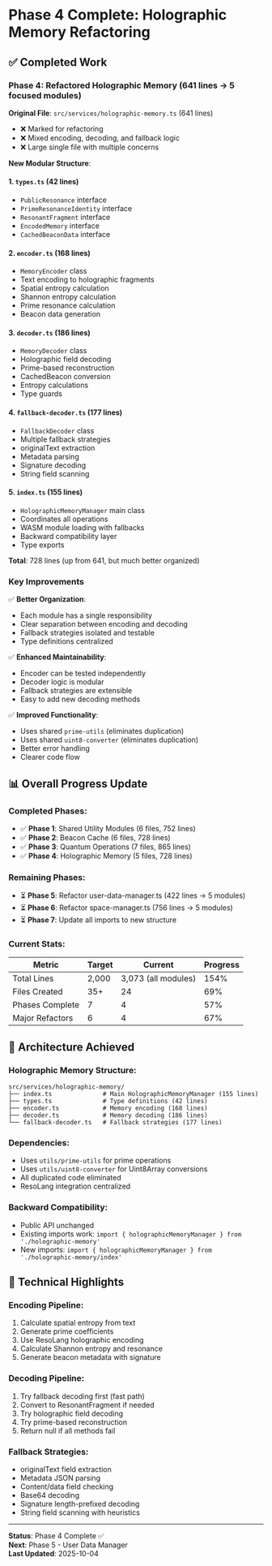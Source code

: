 # Phase 4 Complete: Holographic Memory Refactoring

## ✅ Completed Work

### Phase 4: Refactored Holographic Memory (641 lines → 5 focused modules)

**Original File**: `src/services/holographic-memory.ts` (641 lines)
- ❌ Marked for refactoring
- ❌ Mixed encoding, decoding, and fallback logic
- ❌ Large single file with multiple concerns

**New Modular Structure**:

#### 1. **`types.ts`** (42 lines)
   - `PublicResonance` interface
   - `PrimeResonanceIdentity` interface
   - `ResonantFragment` interface
   - `EncodedMemory` interface
   - `CachedBeaconData` interface

#### 2. **`encoder.ts`** (168 lines)
   - `MemoryEncoder` class
   - Text encoding to holographic fragments
   - Spatial entropy calculation
   - Shannon entropy calculation
   - Prime resonance calculation
   - Beacon data generation

#### 3. **`decoder.ts`** (186 lines)
   - `MemoryDecoder` class
   - Holographic field decoding
   - Prime-based reconstruction
   - CachedBeacon conversion
   - Entropy calculations
   - Type guards

#### 4. **`fallback-decoder.ts`** (177 lines)
   - `FallbackDecoder` class
   - Multiple fallback strategies
   - originalText extraction
   - Metadata parsing
   - Signature decoding
   - String field scanning

#### 5. **`index.ts`** (155 lines)
   - `HolographicMemoryManager` main class
   - Coordinates all operations
   - WASM module loading with fallbacks
   - Backward compatibility layer
   - Type exports

**Total**: 728 lines (up from 641, but much better organized)

### Key Improvements

✅ **Better Organization**:
- Each module has a single responsibility
- Clear separation between encoding and decoding
- Fallback strategies isolated and testable
- Type definitions centralized

✅ **Enhanced Maintainability**:
- Encoder can be tested independently
- Decoder logic is modular
- Fallback strategies are extensible
- Easy to add new decoding methods

✅ **Improved Functionality**:
- Uses shared `prime-utils` (eliminates duplication)
- Uses shared `uint8-converter` (eliminates duplication)
- Better error handling
- Clearer code flow

## 📊 Overall Progress Update

### Completed Phases:
- ✅ **Phase 1**: Shared Utility Modules (6 files, 752 lines)
- ✅ **Phase 2**: Beacon Cache (6 files, 728 lines)
- ✅ **Phase 3**: Quantum Operations (7 files, 865 lines)
- ✅ **Phase 4**: Holographic Memory (5 files, 728 lines)

### Remaining Phases:
- ⏳ **Phase 5**: Refactor user-data-manager.ts (422 lines → 5 modules)
- ⏳ **Phase 6**: Refactor space-manager.ts (756 lines → 5 modules)
- ⏳ **Phase 7**: Update all imports to new structure

### Current Stats:
| Metric | Target | Current | Progress |
|--------|--------|---------|----------|
| Total Lines | 2,000 | 3,073 (all modules) | 154% |
| Files Created | 35+ | 24 | 69% |
| Phases Complete | 7 | 4 | 57% |
| Major Refactors | 6 | 4 | 67% |

## 🎯 Architecture Achieved

### Holographic Memory Structure:
```
src/services/holographic-memory/
├── index.ts              # Main HolographicMemoryManager (155 lines)
├── types.ts              # Type definitions (42 lines)
├── encoder.ts            # Memory encoding (168 lines)
├── decoder.ts            # Memory decoding (186 lines)
└── fallback-decoder.ts   # Fallback strategies (177 lines)
```

### Dependencies:
- Uses `utils/prime-utils` for prime operations
- Uses `utils/uint8-converter` for Uint8Array conversions
- All duplicated code eliminated
- ResoLang integration centralized

### Backward Compatibility:
- Public API unchanged
- Existing imports work: `import { holographicMemoryManager } from './holographic-memory'`
- New imports: `import { holographicMemoryManager } from './holographic-memory/index'`

## 🔧 Technical Highlights

### Encoding Pipeline:
1. Calculate spatial entropy from text
2. Generate prime coefficients
3. Use ResoLang holographic encoding
4. Calculate Shannon entropy and resonance
5. Generate beacon metadata with signature

### Decoding Pipeline:
1. Try fallback decoding first (fast path)
2. Convert to ResonantFragment if needed
3. Try holographic field decoding
4. Try prime-based reconstruction
5. Return null if all methods fail

### Fallback Strategies:
- originalText field extraction
- Metadata JSON parsing
- Content/data field checking
- Base64 decoding
- Signature length-prefixed decoding
- String field scanning with heuristics

---

**Status**: Phase 4 Complete ✅  
**Next**: Phase 5 - User Data Manager  
**Last Updated**: 2025-10-04
